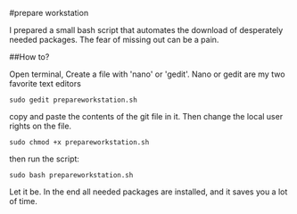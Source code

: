#prepare workstation

I prepared a small bash script that automates the download of desperately needed packages.
The fear of missing out can be a pain. 

##How to?

Open terminal,
Create a file with 'nano' or 'gedit'.
Nano or gedit are my two favorite text editors

`sudo gedit prepareworkstation.sh`

copy and paste the contents of the git file in it.
Then change the local user rights on the file.

`sudo chmod +x prepareworkstation.sh`

then run the script:

`sudo bash prepareworkstation.sh`

Let it be.
In the end all needed packages are installed, and it saves you a lot of time.
